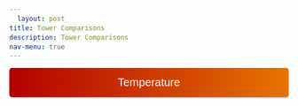 ```yaml
---
  layout: post
title: Tower Comparisons
description: Tower Comparisons
nav-menu: true 
---
```

 
  <script>
  window.onload = function() {
    var coll = document.getElementsByClassName("collapsible");
    var i;
    
    for (i = 0; i < coll.length; i++) {
      coll[i].addEventListener("click", function() {
        this.classList.toggle("active");
        var content = this.nextElementSibling;
        if (content.style.display === "block") {
          content.style.display = "none";
        } else {
          content.style.display = "block";
        }
      });
    }
  }
</script> 
  
  <script>
  function imgError(image) {
    image.onerror = "";
    image.outerHTML = '<img src="../../images/cat_attempt.png" alt="Cat 404" style="width: 200px; display: block; margin: auto;"><div>Sorry, not available! This means we don\'t have data for today yet, or the values are all NA!</div>';
    return true;
  }
</script>
  
  <style>
  .collapsible {
    text-align: center;
    padding: 15px;
    border: none;
    font-size: 20px;
    cursor: pointer;
    transition: background-color 0.5s, color 0.5s, border-color 0.5s;
    width: 100%;
    display: block;
    margin: 0 auto;
    margin-bottom: 10px;
    line-height: normal;
    border-radius: 5px; /* Rounded corners */
      box-shadow: 0px 2px 2px rgba(0, 0, 0, 0.2); /* Shadow for 3D effect */
  }

.collapsible.other {
  background: linear-gradient(to right, #000, #2f2f2f); /* Darker gradient background */
                              color: white;
}

.collapsible.temperature {
  background: linear-gradient(to right, #b20000, #e67300); /* Darker gradient background */
                              color: white;
}

.collapsible.day {
  background: linear-gradient(to right, #000000, #333333); /* Gradient background from black to dark gray */
                              color: white;
}

.collapsible.precipitation {
  background: linear-gradient(to right, #00008b, #008b8b); /* Darker gradient background */
                              color: white;
}

.collapsible.soil {
  background: linear-gradient(to right, #004d00, #7cfc00); /* Darker gradient background */
                              color: white;
}

.collapsible.wind {
  background: linear-gradient(to right, #2d006b, #660066); /* Darker gradient background */
                              color: white;
}

.content {
  display: none;
  margin: auto;
  width: 95%;
}

.collapsibleContainer {
  text-align: center;
}

.flex-container {
  display: flex;
  flex-wrap: wrap;
  justify-content: space-around;
}

.flex-container > div {
  width: 24%;
  text-align: center;
  margin-bottom: 20px;
}

.flex-container img {
  max-width: 100%;
  height: auto;
}

.flex-container img:hover {
  transform: scale(1.5);
}

.flex-container a {
  text-decoration: none;  /* Removes underline from anchor tags */
}

.flex-container a:hover {
  text-decoration: none;  /* Removes underline from anchor tags even on hover */
}
</style>

  <!-- This is an HTML comment, it won't appear on the page -->
<!-- Start site objects and things here: -->

<!-- Start Temperature section: -->
<div class="collapsibleContainer">
<button class="collapsible temperature">Temperature</button>
<div class="content">

<!-- Start T_tmpr_rh_mean: -->
<h2>Temp and Rel Humidity mean (T_tmpr_rh_mean)</h2>

<div class="flex-container">

  <!-- Fluxtower 1_2 Plots -->
  <div>
    <h4>Flux Tower 1 and 2 - Yesterday</h4>
    <a href="fluxtower1_2/daily_plots/fluxtower1_2_T_tmpr_rh_mean_yesterday.png" target="_blank">
      <img src="fluxtower1_2/daily_plots/fluxtower1_2_T_tmpr_rh_mean_yesterday.png" alt="Fluxtower1_2 - CO2_li_wpl_H_li yesterday" onerror="imgError(this);">
    </a>
  </div>

  <div>
    <h4>Flux Tower 1 and 2 - Today</h4>
    <a href="fluxtower1_2/daily_plots/fluxtower1_2_T_tmpr_rh_mean_today.png" target="_blank">
      <img src="fluxtower1_2/daily_plots/fluxtower1_2_T_tmpr_rh_mean_today.png" alt="Fluxtower1_2 - CO2_li_wpl_H_li today" onerror="imgError(this);">
    </a>
  </div>

  <div style="width: 2px; background-color: darkgrey; height: 100%; margin: 0 10px;"></div>

  <!-- Fluxtower 3_4 Plots -->
  <div>
    <h4>Flux Tower 3 and 4 - Yesterday</h4>
    <a href="fluxtower3_4/daily_plots/fluxtower3_4_T_tmpr_rh_mean_yesterday.png" target="_blank">
      <img src="fluxtower3_4/daily_plots/fluxtower3_4_T_tmpr_rh_mean_yesterday.png" alt="Fluxtower3_4 - LE_li_irga yesterday" onerror="imgError(this);">
    </a>
  </div>

  <div>
    <h4>Flux Tower 3 and 4 - Today</h4>
    <a href="fluxtower3_4/daily_plots/fluxtower3_4_T_tmpr_rh_mean_today.png" target="_blank">
      <img src="fluxtower3_4/daily_plots/fluxtower3_4_T_tmpr_rh_mean_today.png" alt="Fluxtower3_4 - LE_li_irga today" onerror="imgError(this);">
    </a>
  </div>

</div>

<!-- end T_tmpr_rh_mean: -->
            

<!-- More sections would go here: -->
</div>

</div> <!-- This is the closing tag for content div under Temperature -->
</div> <!-- This is the closing tag for collapsibleContainer div under Temperature -->
<!-- END Temperature section: -->
